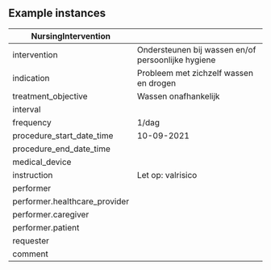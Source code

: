 ## Example instances

| NursingIntervention |                   |
|---------------------|-------------------| 
|intervention | Ondersteunen bij wassen en/of persoonlijke hygiene
|indication | Probleem met zichzelf wassen en drogen
|treatment_objective | Wassen onafhankelijk
|interval | 
|frequency | 1/dag
|procedure_start_date_time | 10-09-2021
|procedure_end_date_time | 
|medical_device | 
|instruction | Let op: valrisico
|performer | 
|performer.healthcare_provider | 
|performer.caregiver | 
|performer.patient | 
|requester | 
|comment | 